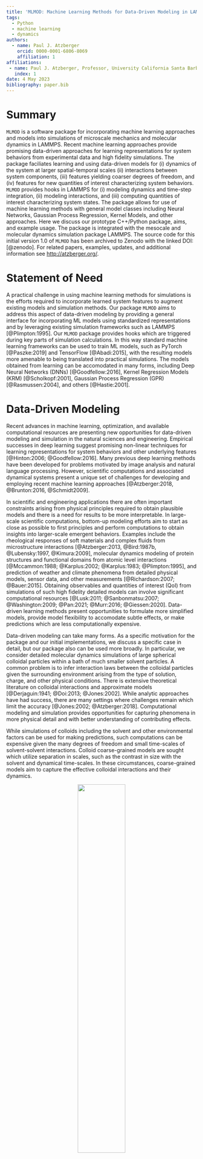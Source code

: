 ```yaml
---
title: 'MLMOD: Machine Learning Methods for Data-Driven Modeling in LAMMPS'
tags:
  - Python
  - machine learning 
  - dynamics
authors:
  - name: Paul J. Atzberger
    orcid: 0000-0001-6806-8069
    affiliation: 1
affiliations:
 - name: Paul J. Atzberger, Professor, University California Santa Barbara
   index: 1
date: 4 May 2023
bibliography: paper.bib
---
```


# Summary

``MLMOD`` is a software package for incorporating machine learning approaches and models into simulations of microscale mechanics and molecular dynamics in LAMMPS. Recent machine learning approaches provide promising data-driven approaches for learning representations for system behaviors from experimental data and high fidelity simulations.  The package faciliates learning and using data-driven models for (i) dynamics of the system at larger spatial-temporal scales (ii) interactions between system components, (iii) features yielding coarser degrees of freedom, and (iv) features for new quantities of interest characterizing system behaviors.  ``MLMOD`` provides hooks in LAMMPS for (i) modeling dynamics and time-step integration, (ii) modeling interactions, and (iii) computing quantities of interest characterizing system states. The package allows for use of machine learning methods with general model classes including Neural Networks, Gaussian Process Regression, Kernel Models, and other approaches.  Here we discuss our prototype C++/Python package, aims, and example usage.  The package is integrated with the mesocale and molecular dynamics simulation package LAMMPS.  The source code for this initial version 1.0 of ``MLMOD`` has been archived to Zenodo with the linked DOI: [@zenodo].  For related papers, examples, updates, and additional information see http://atzberger.org/.

# Statement of Need

A practical challenge in using machine learning methods for simulations is the efforts required to incorporate learned system features to augment existing models and simulation methods.  Our package ``MLMOD`` aims to address this aspect of data-driven modeling by providing a general interface for incorporating ML models using standardized representations and by leveraging existing simulation frameworks such as LAMMPS [@Plimpton:1995].  Our ``MLMOD`` package provides hooks which are triggered during key parts of simulation calculations.  In this way standard machine learning frameworks can be used to train ML models, such as PyTorch [@Paszke:2019] and TensorFlow [@Abadi:2015], with the resulting models more amenable to being translated into practical simulations.  The models obtained from learning can be accomodated in many forms, including Deep Neural Networks (DNNs) [@Goodfellow:2016], Kernel Regression Models (KRM) [@Scholkopf:2001], Gaussian Process Regression (GPR) [@Rasmussen:2004], and others [@Hastie:2001].  

#  Data-Driven Modeling

Recent advances in machine learning, optimization, and available computational
resources are presenting new opportunities for data-driven modeling and
simulation in the natural sciences and engineering.  Empirical successes in deep learning suggest promising non-linear techniques for learning representations for system behaviors and other underlying features [@Hinton:2006; @Goodfellow:2016].  Many previous deep learning methods have been developed for problems motivated by image analysis and natural language processing.  However, scientific computations and associated dynamical systems present a unique set of challenges for developing and employing recent machine learning approaches [@Atzberger:2018, @Brunton:2016, @Schmidt2009].  

In scientific and engineering applications there are often important constraints arising from physical principles required to obtain plausible models and there is a need for results to be more interpretable.  In large-scale scientific computations, bottom-up modeling efforts aim to start as close as possible to first principles and perform computations to obtain insights into larger-scale emergent behaviors.  Examples include the rheological responses of soft materials and complex fluids from microstructure interactions [@Atzberger:2013, @Bird:1987b, @Lubensky:1997, @Kimura:2009], molecular dynamics modeling of protein structures and functional domains from atomic level interactions [@Mccammon:1988; @Karplus:2002; @Karplus:1983; @Plimpton:1995], and prediction of weather and climate phenomena from detailed physical models, sensor data, and other measurements [@Richardson:2007; @Bauer:2015].  Obtaining observables and quantities of interest (QoI) from simulations of such high fidelity detailed models can involve significant computational resources [@Lusk:2011; @Sanbonmatsu:2007; @Washington:2009; @Pan:2021; @Murr:2016; @Giessen:2020].  Data-driven learning methods present opportunities to formulate more simplified models, provide model flexibility to accomodate subtle effects, or make predictions which are less computationally expensive.

Data-driven modeling can take many forms.  As a specific motivation for the
package and our initial implementations, we discuss a specific case
in detail, but our package also can be used more broadly.  In particular, we
consider  detailed molecular dynamics simulations of large spherical colloidal
particles within a bath of much smaller solvent particles.  A common problem is
to infer interaction laws between the colloidal particles given the surrounding
environment arising from the type of solution, charge, and other physical
conditions.  There is extensive theoretical literature on colloidal
interactions and approximate models [@Derjaguin:1941; @Doi:2013; @Jones:2002].
While analytic approaches have had success, there are many settings where
challenges remain which limit the accuracy [@Jones:2002; @Atzberger:2018].
Computational modeling and simulation provides opportunities for capturing
phenomena in more physical detail and with better understanding of contributing
effects.

While simulations of colloids including the solvent and other environmental
factors can be used for making predictions, such computations can be expensive
given the many degrees of freedom and small time-scales of solvent-solvent
interactions.  Colloid coarse-grained models are sought which utilize
separation in scales, such as the contrast in size with the solvent and
dynamical time-scales.  In these circumstances, coarse-grained models aim to
capture the effective colloidal interactions and their dynamics.
<p align="center">
<center>
<img src="./fig/data_driven_modeling2.png" width="50%">
</center>
</p>
<p align="left">
<em>
<b> Figure 1: </b> Data-driven modeling from detailed molecular simulations can be used
to train machine learning (ML) models for performing simulations at larger
spatial-temporal scales.  This can include models for the dynamics,
interactions, or for computing quantities of interest (QoI) characterizing the
system state.  The colloidal system for example could be modeled by dynamics at
a larger scale with a mobility $M$ obtained from training.
In the ``MLMOD`` package, the ML models can be represented by Deep Neural Networks,
Kernel Regression Models, or other model classes.
</em> 
</p>


Relative to detailed molecular dynamics simulations, this motivates a
simplified model for the effective colloid dynamics 
$$\frac{d\mathbf{X}}{dt} = \mathbf{M}(\mathbf{X})\mathbf{F} + k_B{T}\nabla_X \cdot \mathbf{M}(\mathbf{X}) + \mathbf{g}$$

$$< \mathbf{g}(s) \mathbf{g}(t)^T > = 2 k_B{T} \mathbf{M}(\mathbf{X}) \delta(t - s).$$
The $\mathbf{X} \in \mathbb{R}^{3n}$ refers
to the collective configuration of all $n$ colloids in these Smoluchowski
dynamics [@Smoluchowski:1906].  The $\mathbf{g}(t)$ gives the thermal fluctuations
for the temperature corresponding to $k_B{T}$.
Here, the main objectives in this model are
to determine (i) the *mobility tensor* $M = M(\mathbf{X})$ which
captures the effective dynamic coupling between the colloidal particles, and
(ii) the *interaction laws* $\mathbf{F}$ for configurations
$\mathbf{X}$.

Machine learning methods provide data-driven approaches for
learning representations and features for such modeling.  Optimization using
appropriate loss functions and training protocols can be used to identify
system features underlying interactions, symmetries, and other structures.  In
machine learning methods this is accomplished by using a class of
representations and by training with data to identify models from this class.
For making predictions in unobserved cases, this allows for interpolation, and
in some cases even extrapolation, especially when using explicit low
dimensional latent spaces or when imposing other inductive biases [@Atzberger:2023, @Atzberger:2022].
For example, consider the colloidal example in the simiplified case when we
assume the interactions can be approximated as pairwise.  The problem reduces
to a model $M = M(\mathbf{X}_1,\mathbf{X}_2)$ depending on six dimensions.
This can be further constrained to learn only symmetric positive semi-definite
tensors, for example by learning $L = L(\mathbf{X}_1,\mathbf{X}_2)$ to generate
$M = LL^T$.  

There are many ways we can obtain the model $M$.  For example, a common way to
estimate mobility in fluid mechanics is to apply active forces $\mathbf{F}$ and
compute the velocity response $< \mathbf{V} > = < {d\mathbf{X}}/{dt} > \approx \tau^{-1}< \Delta_{\tau} \mathbf{X}(t)> \approx \mathbf{M}\mathbf{F}$. The $\Delta_{\tau} \mathbf{X}(t) = \mathbf{X}(t + \tau) - \mathbf{X}(t)$ for $\tau$ chosen carefully.  For large
enough forces $\mathbf{F}$, the thermal fluctuations can be averaged away
readily by repeating this measurement and taking the mean.  In statistical
mechanics, another estimator is obtained when $\mathbf{F} = 0$ by using the
passive fluctuations of system. A moment-based estimator commonly used is
$M(\mathbf{X}) \approx ({2k_B{T}\tau)^{-1}} < \Delta_{\tau} \mathbf{X}(t)\Delta_{\tau} \mathbf{X}(t)^T >$ 
for $\tau$ chosen carefully.  While theoretically each of these estimators give information on
$M$, in practice there can be subtleties such as a good choice for $\tau$,
magnitude for $\mathbf{F}$, and role of fluctuations.  Even for these more
traditional estimators, it could still be useful for storage efficiency and
convenience to train an ML model to provide a compressed representation and for
interpolation for evaluating $M(\mathbf{X})$.  

Machine learning methods also could be used to train more directly from
simulation data for sampled colloid trajectories $\mathbf{X}(t)$ [@Atzberger:2023,Nielsen:2000].  The training
would select an ML model $M_\theta$ over some class of models $H$ parameterized by $\theta$,
such as the weights and biases of a Deep Neural Network.  For instance, this
could be done by Maximum Likelihood Estimation (MLE) or other losses from the trajectory data
$\mathbf{X}(t)$.  The MLE optimizes the objective 
$$M_{\theta} = \arg\min_{M_\theta \in {H}} -\log\rho_\theta(\mathbf{X}(t_1),\mathbf{X}(t_2),\ldots,\mathbf{X}(t_m)).$$ 
The $\rho_\theta$ denotes the likelihood probability density for the model with $M = M_\theta$ and
observing the trajectory data $\{\mathbf{X}(t_i)\}$.  To obtain tractable and
robust training algorithms, further approximations and regularizations may be
required to the MLE problem or alternatives used.  This could include
using variational inference approaches, further restrictions on the model
architectures, priors, or other information [@Atzberger:2020; @Atzberger:2023, @Kingma:2014, @Blei:2017]. Combining such approximations with further regularizations also could help facilitate learning, including of possible symmetries and other features of trained models $M(\mathbf{X}) = M_\theta$.  

The ``MLMOD`` package provides ways for transferring such learned models into practical simulations within LAMMPS.  We discussed here one example of a basic data-driven modeling approach for colloids.  The ``MLMOD`` package can be used more generally and supports broad classes of models for incorporating machine learning results into simulation components.  Components can include the dynamics, interactions, or computing quantities of interest.  The initial implementations we present supports the basic mobility modeling framework as a proof-of-concept, with longer-term aims to support more general classes of reduced dynamics and interactions in future releases.

# Structure of the Package Components 

The package is organized as a module
within LAMMPS that is called each time-step and has the potential to serve
multiple roles within simulations.  This includes (i) serving as a time-step
integrator updating the configuration of the system based on a specified
learned model, (ii) evaluating interactions between system components to
compute energy and forces, and (iii) computing quantities of interest (QoI) that
can be used as state information during simulations or in statistics.
The package is controlled by external XML files that specify the mode of
operation and source for pre-trained models and other information, see the
schematic in Figure 2.

<p align="center">
<center>
<img src="./fig/mlmod_schematic3.png" width="35%">
</center>
</p>
<p align="left">
<em>
<b> Figure 2: </b> The MLMOD Package is structured modularly with subcomponents
for providing ML models in simulations for the dynamics, interactions, and
computing quantities of interest (QoI) characterizing the system state.  The
package makes use of standardized data formats such as XML for inputs and
export ML model formats from machine learning frameworks.
</em> 
</p>

The ``MLMOD`` Package is
incorporated into a simulation by either using the LAMMPS scripting language or
the python interface.  This is done using the "fix" command in
LAMMPS [@Plimpton:1995], with this terminology historically motivated
by algorithms for "fixing" molecular bonds as rigid each time-step.  For our
package the command to set up the triggers for our algorithms is 
``fix m1 mlmod all filename.mlmod_params.``  This specifies the tag "m1" for this fix,
particle groups controlled by the package as "all", and the XML file of
parameters.  The XML file ``filename.mlmod_params`` specifies the ``MLMOD``
simulation mode and where to find the associated exported ML models.  An
example and more details are discussed below in the section on package usage.
The ``MLMOD`` Package can evaluate machine learning models using frameworks such as
C++ PyTorch API.  This allows both for the possibility of doing on-the-fly
learning and for using trained models to augment simulations.

A common approach would be to learn ML models by training on trajectory data
from detailed high fidelity simulations using a machine learning framework,
such as PyTorch [@Paszke:2019].  Once the model is trained, it can be
exported to a portable format such as Torch [@Collobert:2011].  The ``MLMOD``
package would import these pre-trained models from Torch files such as
``trained_model.pt``.  This allows for these models to then be invoked by ``MLMOD``
to provide elements for (i) performing time-step integration to model dynamics,
(ii) computing interactions between system components, and (iii) computing
quantities of interest (QoI) for further computations or as statistics.  This
provides a modular and general way for data-driven models obtained from
training with machine learning methods to be used to govern LAMMPS simulations.  

#  Example Usage of the Package
We give one basic example
usage of the package in the case for modeling colloids using a mobility tensor
$M$.  To set up the triggers for the ``MLMOD`` package during LAMMPS simulations a typical command
would look like 

``fix m1 c_group mlmod model.mlmod_params`` 

The ``m1`` gives the tag for the fix, ``c_group``
specifies the label for the group of particles controlled by this instance of
the ``MLMOD`` package. The ``mlmod`` specifies to use the ``MLMOD`` package with
XML parameter file ``model.mlmod_params``.  The XML parameter file controls the
package modes and the use of associated exported ML models.

Multiple instances of ``MLMOD`` package are permitted and can be used to control different groups
of particles by adjusting the ``c_group``.  The package is designed with modularity so a *mode* is
first defined in a parameter file and then different sets of algorithms and
parameters can be used within the same simulation.  For the mobility example, 
an implementation is given by the ``MLMOD`` simulation mode ``dX_MF_ML1``. For 
this modeling mode, a typical parameter file would look like the following.
```
<?xml version="1.0" encoding="UTF-8"?> 
<MLMOD> 
  <model_data type="dX_MF_ML1"> 
    <M_ii_filename value="M_ii_torch.pt"/> 
    <M_ij_filename value="M_ij_torch.pt"/>
  </model_data> 
</MLMOD> 
```

This specifies for an assumed mobility tensor of pairwise interactions the models for the self-mobility responses $M_{ii}(\mathbf{X})$ and the pairwise mobility response $M_{ij}(\mathbf{X}) = M_{ji}(\mathbf{X})$, where $\mathbf{X} = (\mathbf{X}_{1},\mathbf{X}_{2})$.  For example, a hydrodynamic model for interactions when the two colloids of radius $a$ are not too close together is to use the Oseen Tensors 
$M_{ii} = (6\pi\eta a)^{-1}{I}$ and 
$M_{ij} = (8\pi\eta r)^{-1}\left({I} + r^{-2}\mathbf{r}\mathbf{r}^T \right)$. 
The $\eta$ is the fluid viscosity, 
$\mathbf{r} = \mathbf{X} _{i}(t) -\mathbf{X} _{j}(t)$ 
with $r = \|\mathbf{r}\|$ give the particle separation.  The responses are 
$\mathbf{V} _{\ell} = M_{\ell m} \mathbf{F} _{m}$ 
with $\ell,m \in \{1,2\}$ and summation notation. For different environments surrounding the colloids, these interactions would be learned from simulation data. 

The ``dX_MF_ML1`` mode indicates this type of mobility model has interactions from learned ML models.  The ML models are given by the files ``M_ii_torch.pt`` and ``M_ij_torch.pt``.  Related modes can also be implemented to
extend models to capture more complicated interactions or near-field effects.
For example, to allow for localized many-body interactions with ML models
giving contributions to mobility $M(\mathbf{X})$.  In this way ``MLMOD`` can be
used for hybrid modeling combining ML models with more traditional modeling
approaches within a unified framework.

This gives one example, the ML interactions and integrators can be more general 
using any exported model from the machine learning framework.  Currently, the 
implementation uses PyTorch and
the export format based on torch script with ``.pt`` files.  This allows for a
variety of models to be used ranging from those based on Deep Neural Networks,
Kernel Regression Models, and others.  

# Conclusion 
The package provides capabilities in LAMMPS for incorporating into
simulations data-driven models for dynamics and interactions obtained from
training with machine learning methods.  We describe here our initial implementation. 
For examples, updates, and additional information please check the
``MLMOD`` Package website at http://atzberger.org/.

# Acknowledgements

Authors research supported by grants DOE Grant ASCR PHILMS DE-SC0019246, NSF
Grant DMS-1616353, and NSF Grant DMS-2306101.  Authors also acknowledge UCSB
Center for Scientific Computing NSF MRSEC (DMR1121053) and UCSB MRL NSF
CNS-1725797.  P.J.A. would also like to acknowledge a hardware grant from
Nvidia.  

# References

